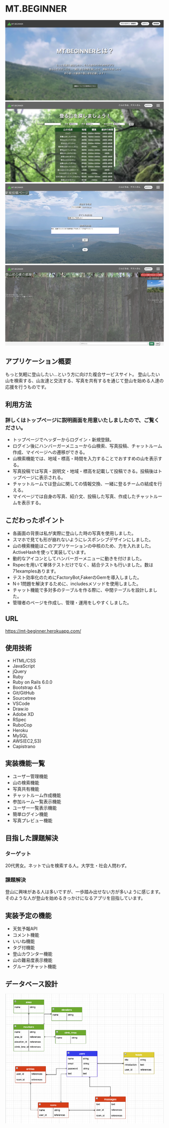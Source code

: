 # MT.BEGINNER
![トップページ](app/assets/images/README_image.png)
![山検索ページ](app/assets/images/search-image1.png)
![写真投稿ページ](app/assets/images/tweet-image1.png)
![チャットルームページ](app/assets/images/chat-image3.png)

## アプリケーション概要
もっと気軽に登山したい…という方に向けた複合サービスサイト。
登山したい山を検索する、山友達と交流する、写真を共有するを通じて登山を始める人達の応援を行うものです。

## 利用方法
### 詳しくはトップページに説明画面を用意いたしましたので、ご覧ください。
* トップページでヘッダーからログイン・新規登録。
* ログイン後にハンバーガーメニューから山検索、写真投稿、チャットルーム作成、マイページへの遷移ができる。
* 山検索機能では、地域・標高・時間を入力することでおすすめの山を表示する。
* 写真投稿では写真・説明文・地域・標高を記載して投稿できる。投稿後はトップページに表示される。
* チャットルームでは登山に関しての情報交換、一緒に登るチームの結成を行える。
* マイページでは自身の写真、紹介文、投稿した写真、作成したチャットルームを表示する。


## こだわったポイント
* 各画面の背景は私が実際に登山した時の写真を使用しました。
* スマホで見ても形が崩れないようにレスポンシブデザインにしました。
* 山の検索機能はこのアプリケーションの中核のため、力を入れました。ActiveHashを使って実装しています。
* 動的なアイコンとしてハンバーガーメニューに動きを付けました。
* Rspecを用いて単体テストだけでなく、結合テストも行いました。数は71examplesあります。
* テスト効率化のためにFactoryBot,FakerのGemを導入しました。
* N＋1問題を解決するために、includesメソッドを使用しました。
* チャット機能で多対多のテーブルを作る際に、中間テーブルを設計しました。
* 管理者のページを作成し、管理・運用をしやすくしました。

## URL
https://mt-beginner.herokuapp.com/

## 使用技術
* HTML/CSS
* JavaScript
* jQuery
* Ruby
* Ruby on Rails 6.0.0
* Bootstrap 4.5
* Git/GitHub
* Sourcetree
* VSCode
* Draw.io
* Adobe XD
* RSpec
* RuboCop
* Heroku
* MySQL
* AWS(EC2,S3)
* Capistrano

## 実装機能一覧
* ユーザー管理機能
* 山の検索機能
* 写真共有機能
* チャットルーム作成機能
* 参加ルーム一覧表示機能
* ユーザー一覧表示機能
* 簡単ログイン機能
* 写真プレビュー機能

## 目指した課題解決
### ターゲット
20代男女。ネットで山を検索する人。大学生・社会人問わず。
### 課題解決
登山に興味がある人は多いですが、一歩踏み出せない方が多いように感じます。そのような人が登山を始めるきっかけになるアプリを目指しています。

## 実装予定の機能
* 天気予報API
* コメント機能
* いいね機能
* タグ付機能
* 登山カウンター機能
* 山の難易度表示機能
* グループチャット機能

## データベース設計
![ER図](app/assets/images/MT.BEGINNER.ER.png)
